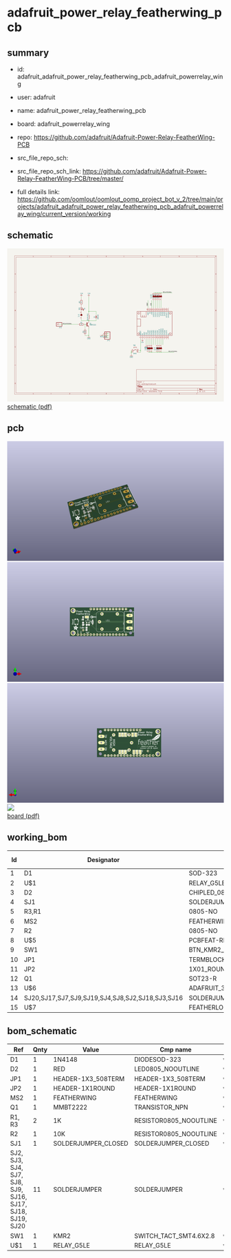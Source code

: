 # adafruit_power_relay_featherwing_pcb
 
## summary 
* id: adafruit_adafruit_power_relay_featherwing_pcb_adafruit_powerrelay_wing
* user: adafruit
* name: adafruit_power_relay_featherwing_pcb
* board: adafruit_powerrelay_wing
* repo: https://github.com/adafruit/Adafruit-Power-Relay-FeatherWing-PCB



* src_file_repo_sch: 
* src_file_repo_sch_link: https://github.com/adafruit/Adafruit-Power-Relay-FeatherWing-PCB/tree/master/
* full details link: https://github.com/oomlout/oomlout_oomp_project_bot_v_2/tree/main/projects/adafruit_adafruit_power_relay_featherwing_pcb_adafruit_powerrelay_wing/current_version/working  

## schematic  
![](working_schematic_600.png)  
[schematic (pdf)](working_schematic.pdf)  

## pcb  
![](working_3d_600.png) 
![](working_3d_front_600.png)  
![](working_3d_back_600.png)  
![](working_600.png)  
[board (pdf)](working.pdf)  

## working_bom
| Id | Designator | Footprint | Quantity | Designation | Supplier and ref |  | None | 
| --- | --- | --- | --- | --- | --- | --- | --- | 
| 1 | D1 | SOD-323 | 1 | 1N4148 |  |  | [''] | 
| 2 | U$1 | RELAY_G5LE-1 | 1 | RELAY_G5LE |  |  | [''] | 
| 3 | D2 | CHIPLED_0805_NOOUTLINE | 1 | RED |  |  | [''] | 
| 4 | SJ1 | SOLDERJUMPER_CLOSEDWIRE | 1 |  |  |  | [''] | 
| 5 | R3,R1 | 0805-NO | 2 | 1K |  |  | [''] | 
| 6 | MS2 | FEATHERWING | 1 | FEATHERWING |  |  | [''] | 
| 7 | R2 | 0805-NO | 1 | 10K |  |  | [''] | 
| 8 | U$5 | PCBFEAT-REV-040 | 1 |  |  |  | [''] | 
| 9 | SW1 | BTN_KMR2_4.6X2.8 | 1 | KMR2 |  |  | [''] | 
| 10 | JP1 | TERMBLOCK_1X3_5.08MM | 1 |  |  |  | [''] | 
| 11 | JP2 | 1X01_ROUND | 1 |  |  |  | [''] | 
| 12 | Q1 | SOT23-R | 1 | MMBT2222 |  |  | [''] | 
| 13 | U$6 | ADAFRUIT_3.5MM | 1 |  |  |  | [''] | 
| 14 | SJ20,SJ17,SJ7,SJ9,SJ19,SJ4,SJ8,SJ2,SJ18,SJ3,SJ16 | SOLDERJUMPER_ARROW_NOPASTE | 11 |  |  |  | [''] | 
| 15 | U$7 | FEATHERLOGO_MED | 1 |  |  |  | [''] | 


## bom_schematic
| Ref | Qnty | Value | Cmp name | Footprint | Description | Vendor | DNP | 
| --- | --- | --- | --- | --- | --- | --- | --- | 
| D1 | 1 | 1N4148 | DIODESOD-323 | working:SOD-323 |  |  |  | 
| D2 | 1 | RED | LED0805_NOOUTLINE | working:CHIPLED_0805_NOOUTLINE |  |  |  | 
| JP1 | 1 | HEADER-1X3_508TERM | HEADER-1X3_508TERM | working:TERMBLOCK_1X3_5.08MM |  |  |  | 
| JP2 | 1 | HEADER-1X1ROUND | HEADER-1X1ROUND | working:1X01_ROUND |  |  |  | 
| MS2 | 1 | FEATHERWING | FEATHERWING | working:FEATHERWING |  |  |  | 
| Q1 | 1 | MMBT2222 | TRANSISTOR_NPN | working:SOT23-R |  |  |  | 
| R1, R3 | 2 | 1K | RESISTOR0805_NOOUTLINE | working:0805-NO |  |  |  | 
| R2 | 1 | 10K | RESISTOR0805_NOOUTLINE | working:0805-NO |  |  |  | 
| SJ1 | 1 | SOLDERJUMPER_CLOSED | SOLDERJUMPER_CLOSED | working:SOLDERJUMPER_CLOSEDWIRE |  |  |  | 
| SJ2, SJ3, SJ4, SJ7, SJ8, SJ9, SJ16, SJ17, SJ18, SJ19, SJ20 | 11 | SOLDERJUMPER | SOLDERJUMPER | working:SOLDERJUMPER_ARROW_NOPASTE |  |  |  | 
| SW1 | 1 | KMR2 | SWITCH_TACT_SMT4.6X2.8 | working:BTN_KMR2_4.6X2.8 |  |  |  | 
| U$1 | 1 | RELAY_G5LE | RELAY_G5LE | working:RELAY_G5LE-1 |  |  |  | 



